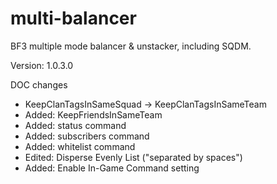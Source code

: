 multi-balancer
==============

BF3 multiple mode balancer &amp; unstacker, including SQDM.

Version: 1.0.3.0


DOC changes
* KeepClanTagsInSameSquad -> KeepClanTagsInSameTeam
* Added: KeepFriendsInSameTeam
* Added: status command
* Added: subscribers command
* Added: whitelist command
* Edited: Disperse Evenly List ("separated by spaces")
* Added: Enable In-Game Command setting
